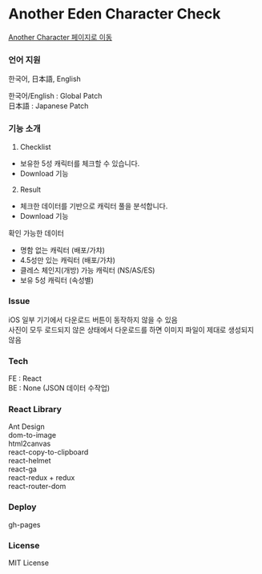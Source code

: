 # Another Eden Character Check
[Another Character 페이지로 이동](https://hu-lee.github.io/anothercharcheck/)

### 언어 지원
한국어, 日本語, English

한국어/English : Global Patch   
日本語 : Japanese Patch

### 기능 소개
1. Checklist
- 보유한 5성 캐릭터를 체크할 수 있습니다.    
- Download 기능   

2. Result
- 체크한 데이터를 기반으로 캐릭터 풀을 분석합니다.   
- Download 기능 


확인 가능한 데이터      
- 명함 없는 캐릭터 (배포/가챠)      
- 4.5성만 있는 캐릭터 (배포/가챠)   
- 클레스 체인지(개방) 가능 캐릭터 (NS/AS/ES)   
- 보유 5성 캐릭터 (속성별)

### Issue
iOS 일부 기기에서 다운로드 버튼이 동작하지 않을 수 있음   
사진이 모두 로드되지 않은 상태에서 다운로드를 하면 이미지 파일이 제대로 생성되지 않음

### Tech
FE : React   
BE : None (JSON 데이터 수작업)

### React Library
Ant Design   
dom-to-image   
html2canvas   
react-copy-to-clipboard   
react-helmet   
react-ga   
react-redux + redux   
react-router-dom   

### Deploy
gh-pages

### License
MIT License

